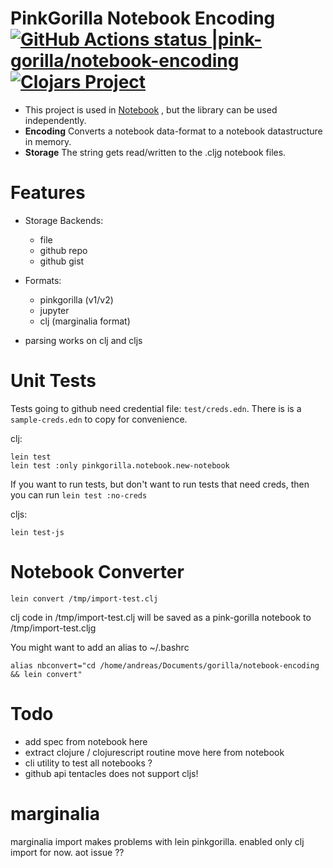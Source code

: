 # PinkGorilla Notebook Encoding [![GitHub Actions status |pink-gorilla/notebook-encoding](https://github.com/pink-gorilla/notebook-encoding/workflows/CI/badge.svg)](https://github.com/pink-gorilla/notebook-encoding/actions?workflow=CI)[![Clojars Project](https://img.shields.io/clojars/v/org.pinkgorilla/notebook-encoding.svg)](https://clojars.org/org.pinkgorilla/notebook-encoding)

- This project is used in [Notebook](https://github.com/pink-gorilla/gorilla-notebook) ,
  but the library can be used independently.
- **Encoding** Converts a notebook data-format to a notebook datastructure in memory.
- **Storage** The string gets read/written to the .cljg notebook files.

# Features
- Storage Backends: 
  - file
  - github repo 
  - github gist

- Formats: 
  - pinkgorilla (v1/v2)
  - jupyter
  - clj (marginalia format)
- parsing works on clj and cljs

# Unit Tests

Tests going to github need credential file: `test/creds.edn`. There is is
a `sample-creds.edn` to copy for convenience.

clj:

```
lein test
lein test :only pinkgorilla.notebook.new-notebook
```

If you want to run tests, but don't want to run tests that need creds, then
you can run `lein test :no-creds`

cljs:
```
lein test-js
```

# Notebook Converter

```
lein convert /tmp/import-test.clj
```
clj code in /tmp/import-test.clj will be saved as a pink-gorilla notebook to /tmp/import-test.cljg

You might want to add an alias to ~/.bashrc

```
alias nbconvert="cd /home/andreas/Documents/gorilla/notebook-encoding && lein convert"
```

# Todo
- add spec from notebook here
- extract clojure / clojurescript routine move here from notebook
- cli utility to test all notebooks ?
- github api tentacles does not support cljs!


# marginalia
marginalia import makes problems with lein pinkgorilla.
enabled only clj import for now.
aot issue ??
